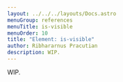 ```yaml
---
layout: ../../../layouts/Docs.astro
menuGroup: references
menuTitle: is-visible
menuOrder: 10
title: "Element: is-visible"
author: Ribhararnus Pracutian
description: WIP.
---
```


WIP.
